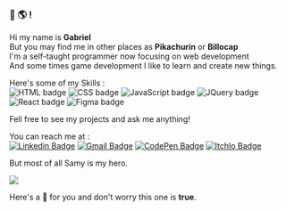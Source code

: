 ### 👋 🌎 !

Hi my name is __Gabriel__   
But you may find me in other places as __Pikachurin__ or __Billocap__   
I'm a self-taught programmer now focusing on web development   
And some times game development
I like to learn and create new things.   
   
Here's some of my Skills :   
![HTML badge](https://shields.io/badge/HTML-%E2%98%85%E2%98%85%E2%98%85%E2%98%85%E2%98%85-f06529?logo=html5&logoColor=white&labelColor=f06529)
![CSS badge](https://shields.io/badge/CSS-%E2%98%85%E2%98%85%E2%98%85%E2%98%85%E2%98%86-2965f1?logo=css3&logoColor=white&labelColor=2965f1)
![JavaScript badge](https://shields.io/badge/JavaScript-%E2%98%85%E2%98%85%E2%98%85%E2%98%85%E2%98%86-f0db4f?logo=javascript&logoColor=black&labelColor=f0db4f)
![JQuery badge](https://shields.io/badge/JQuery-%E2%98%85%E2%98%85%E2%98%86%E2%98%86%E2%98%86-0769ad?logo=jquery&logoColor=white&labelColor=0769ad)
![React badge](https://shields.io/badge/React-%E2%98%85%E2%98%85%E2%98%85%E2%98%86%E2%98%86-61dafb?logo=react&logoColor=black&labelColor=61dafb)
![Figma badge](https://shields.io/badge/Figma-%E2%98%85%E2%98%85%E2%98%85%E2%98%86%E2%98%86-314444?logo=figma&logoColor=white&labelColor=314444)

Fell free to see my projects and ask me anything!   

You can reach me at :   
 [![Linkedin Badge](https://img.shields.io/badge/-Pikachurin-0077b5?logo=Linkedin&logoColor=white&link=https://www.linkedin.com/in/Pikachurin/)](https://www.linkedin.com/in/Pikachurin/) 
[![Gmail Badge](https://img.shields.io/badge/billocap237@gmail.com-ea4335?logo=gmail&logoColor=white&link=mailto:billocap237@gmail.com)](mailto:billocap237@gmail.com)
[![CodePen Badge](https://img.shields.io/badge/Pikachurin-black?logo=codepen&logoColor=white&link=https://codepen.io/Pikachurin)](https://codepen.io/Pikachurin)
[![ItchIo Badge](https://img.shields.io/badge/Pikachurin-ff2449?logo=itch.io&logoColor=white&link=https://pikachurando.itch.io/)](https://pikachurando.itch.io/)

But most of all Samy is my hero.

<img align="center" src="https://github-readme-stats.vercel.app/api?username=Billocap&show_icons=true&theme=react" />

Here's a 🎂 for you and don't worry this one is __true__.

<!--
**Billocap/Billocap** is a ✨ _special_ ✨ repository because its `README.md` (this file) appears on your GitHub profile.

Here are some ideas to get you started:

- 🔭 I’m currently working on ...
- 🌱 I’m currently learning ...
- 👯 I’m looking to collaborate on ...
- 🤔 I’m looking for help with ...
- 💬 Ask me about ...
- 📫 How to reach me: ...
- 😄 Pronouns: ...
- ⚡ Fun fact: ...
-->
